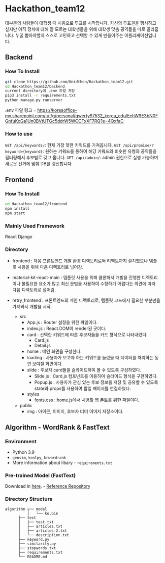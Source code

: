 # Hackathon_team12

대부분의 사람들이 대학생 때 처음으로 투표를 시작합니다. 자신의 투표권을 행사하고 싶지만 아직 정치에 대해 잘 모르는 대학생들을 위해 대학생 맞춤 공약들을 따로 골라줍니다. 누굴 뽑아야할지 스스로 고민하고 선택할 수 있게 만들어주는 어플리케이션입니다.

## Backend

### How To Install

```bash
git clone https://github.com/Unidthon/Hackathon_team12.git
cd Hackathon_team12/backend
current directory에 .env 파일 저장
pip3 install -r requirements.txt
python manage.py runserver
```

.env 파일 링크 = https://koreaoffice-my.sharepoint.com/:u:/g/personal/qwerty97532_korea_edu/EehW9E3bN0FGnfuKcGa1Un0BVtUTGc5ddrW5WCCTxXF7RQ?e=4QxfaC

### How to use

`GET /api/keywords/`: 현재 가장 핫한 키워드를 가져옵니다.
`GET /api/promise/?keyword={keyword}`: 원하는 키워드를 통하여 해당 키워드와 비슷한 유형의 공약들을 필터링해서 후보별로 갖고 옵니다.
`GET /api/admin/`: admin 권한으로 실행 가능하며 새로운 선거에 맞춰 DB를 갱신합니다.

## Frontend

### How To Install

```bash
cd Hackathon_team12/frontend
npm install
npm start
```

### Mainly Used Framework

React
Django

### Directory

- frontend
  : 처음 프론트엔드 개발 환경 디렉토리로써 리액트까지 설치했으나 템플릿 사용을 위해 다음 디렉토리로 넘어감.

- material-kit-react-main
  : 템플릿 사용을 위해 클론해서 개발을 진행한 디렉토리이나 불필요한 요소가 많고 최신 문법을 사용하여 수정하기 어렵다는 의견에 따라 다음 디렉토리로 넘어감.

- retry_frontend
  : 프론트엔드의 메인 디렉토리로, 템플릿 코드에서 필요한 부분만을 가져와서 개발을 시작.
  - src
    - App.js
      : Router 설정을 위한 파일이다.
    - index.js
      : React.DOM이 render된 곳이다.
    - card
      : 선택한 키워드에 따른 후보자들을 카드 형식으로 나타내었다.
      - Card.js
      - Detail.js
    - home
      : 메인 화면을 구성한다.
    - loading
      : 사용자가 보고자 하는 키워드를 눌렀을 때 데이터를 처리하는 동안 보여질 화면이다.
    - slide
      : 후보자 card들을 슬라이드하여 볼 수 있도록 구성하였다.
      - Slide.js
        : Card.js 컴포넌트를 이용하여 슬라이드 형식을 구현하였다.
      - Popup.js
        : 사용자가 관심 있는 후보 정보를 저장 및 공유할 수 있도록 state와 props를 사용하여 팝업 페이지를 연결하였다.
    - styles
      - fonts.css
        : home.js에서 사용할 웹 폰트를 위한 파일이다.
  - public
    - img
      : 아이콘, 이미지, 후보자 더미 이미지 저장소이다.

## Algorithm - WordRank & FastText

### Environment

- Python 3.9
- `gensim`, `konlpy`, `krwordrank`
- More information about libary - `requirements.txt`

### Pre-trained Model (FastText)

Download in [here](https://www.dropbox.com/s/stt4y0zcp2c0iyb/ko.tar.gz?dl=0). - [Reference Repository](https://github.com/Kyubyong/wordvectors)

### Directory Structure

```
algorithm ┬── model
          │   └── ko.bin
	  ├── test
	  │   ├── test.txt
	  │   ├── articles.txt
	  │   ├── articles-2.txt
	  │   └── description.txt
	  ├── keyword.py
	  ├── similarity.py
	  ├── stopwords.txt
	  ├── requirements.txt
	  └── README.md
```
